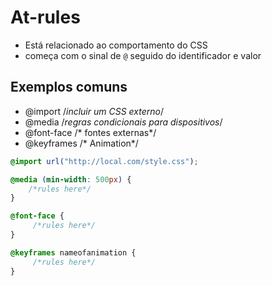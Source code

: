 # At-rules

* Está relacionado ao comportamento do CSS
* começa com o sinal de `@` seguido do identificador e valor

## Exemplos comuns

- @import /*incluir um CSS externo*/
- @media /*regras condicionais para dispositivos*/
- @font-face /* fontes externas*/
- @keyframes /* Animation*/

```css
@import url("http://local.com/style.css");

@media (min-width: 500px) {
    /*rules here*/
}

@font-face {
     /*rules here*/
}

@keyframes nameofanimation {
     /*rules here*/
}